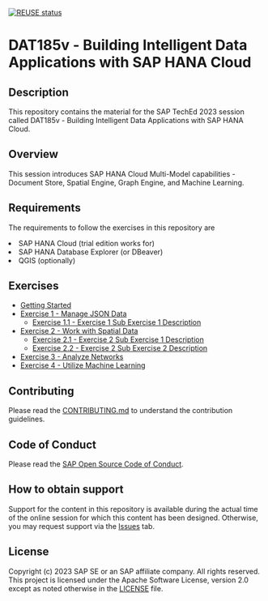 [![REUSE status](https://api.reuse.software/badge/github.com/SAP-samples/teched2023-DA285v)](https://api.reuse.software/info/github.com/SAP-samples/teched2023-DA285v)

# DAT185v - Building Intelligent Data Applications with SAP HANA Cloud

## Description

This repository contains the material for the SAP TechEd 2023 session called DAT185v - Building Intelligent Data Applications with SAP HANA Cloud.  

## Overview

This session introduces SAP HANA Cloud Multi-Model capabilities - Document Store, Spatial Engine, Graph Engine, and Machine Learning.

## Requirements

The requirements to follow the exercises in this repository are
<li>SAP HANA Cloud (trial edition works for)
<li>SAP HANA Database Explorer (or DBeaver)
<li>QGIS (optionally)

## Exercises



- [Getting Started](exercises/ex0/)
- [Exercise 1 - Manage JSON Data](exercises/ex1/)
    - [Exercise 1.1 - Exercise 1 Sub Exercise 1 Description](exercises/ex1#exercise-11-sub-exercise-1-description)
- [Exercise 2 - Work with Spatial Data](exercises/ex2/)
    - [Exercise 2.1 - Exercise 2 Sub Exercise 1 Description](exercises/ex2#exercise-21-sub-exercise-1-description)
    - [Exercise 2.2 - Exercise 2 Sub Exercise 2 Description](exercises/ex2#exercise-22-sub-exercise-2-description)
- [Exercise 3 - Analyze Networks](exercises/ex3/)
- [Exercise 4 - Utilize Machine Learning](exercises/ex4/)
  
## Contributing
Please read the [CONTRIBUTING.md](./CONTRIBUTING.md) to understand the contribution guidelines.

## Code of Conduct
Please read the [SAP Open Source Code of Conduct](https://github.com/SAP-samples/.github/blob/main/CODE_OF_CONDUCT.md).

## How to obtain support

Support for the content in this repository is available during the actual time of the online session for which this content has been designed. Otherwise, you may request support via the [Issues](../../issues) tab.

## License
Copyright (c) 2023 SAP SE or an SAP affiliate company. All rights reserved. This project is licensed under the Apache Software License, version 2.0 except as noted otherwise in the [LICENSE](LICENSES/Apache-2.0.txt) file.

